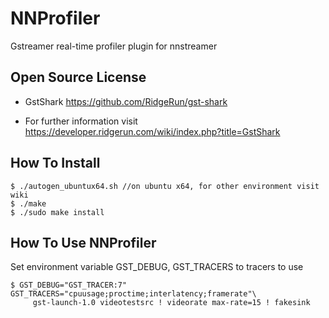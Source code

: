 # NNProfiler
Gstreamer real-time profiler plugin for nnstreamer

## Open Source License
- GstShark
https://github.com/RidgeRun/gst-shark

- For further information visit
https://developer.ridgerun.com/wiki/index.php?title=GstShark

## How To Install
```
$ ./autogen_ubuntux64.sh //on ubuntu x64, for other environment visit wiki
$ ./make
$ ./sudo make install
```


## How To Use NNProfiler
Set environment variable GST_DEBUG, GST_TRACERS to tracers to use
```
$ GST_DEBUG="GST_TRACER:7" GST_TRACERS="cpuusage;proctime;interlatency;framerate"\
     gst-launch-1.0 videotestsrc ! videorate max-rate=15 ! fakesink
```



